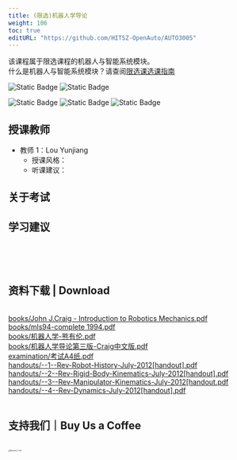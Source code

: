 ```yaml
---
title: (限选)机器人学导论
weight: 106
toc: true
editURL: "https://github.com/HITSZ-OpenAuto/AUTO3005"
---
```

该课程属于限选课程的机器人与智能系统模块。
<br>
什么是机器人与智能系统模块？请查阅[限选课选课指南](https://hoa.moe/blog/selecting-distributive-lessons/)


![Static Badge](https://img.shields.io/badge/%E8%80%83%E6%9F%A5%E8%AF%BE-green)
![Static Badge](https://img.shields.io/badge/%E5%AD%A6%E5%88%86-2-moccasin)

![Static Badge](https://img.shields.io/badge/%E6%88%90%E7%BB%A9%E6%9E%84%E6%88%90-gold)
![Static Badge](https://img.shields.io/badge/%E4%BD%9C%E4%B8%9A-40%25-wheat)
![Static Badge](https://img.shields.io/badge/%E6%9C%9F%E6%9C%AB%E8%80%83%E8%AF%95-60%25-wheat)


## 授课教师

- 教师 1：Lou Yunjiang
  - 授课风格：
  - 听课建议：

## 关于考试

## 学习建议
<br>
<br>
<br>
<h2>资料下载 | Download</h2>
<br>
<a href="https://cdn.jsdelivr.net/gh/HITSZ-OpenAuto/AUTO3005/books/John%20J.Craig%20-%20Introduction%20to%20Robotics%20Mechanics.pdf">books/John J.Craig - Introduction to Robotics Mechanics.pdf</a>
<br>
<a href="https://cdn.jsdelivr.net/gh/HITSZ-OpenAuto/AUTO3005/books/mls94-complete%201994.pdf">books/mls94-complete 1994.pdf</a>
<br>
<a href="https://cdn.jsdelivr.net/gh/HITSZ-OpenAuto/AUTO3005/books/%E6%9C%BA%E5%99%A8%E4%BA%BA%E5%AD%A6-%E7%86%8A%E6%9C%89%E4%BC%A6.pdf">books/机器人学-熊有伦.pdf</a>
<br>
<a href="https://cdn.jsdelivr.net/gh/HITSZ-OpenAuto/AUTO3005/books/%E6%9C%BA%E5%99%A8%E4%BA%BA%E5%AD%A6%E5%AF%BC%E8%AE%BA%E7%AC%AC%E4%B8%89%E7%89%88-Craig%E4%B8%AD%E6%96%87%E7%89%88.pdf">books/机器人学导论第三版-Craig中文版.pdf</a>
<br>
<a href="https://cdn.jsdelivr.net/gh/HITSZ-OpenAuto/AUTO3005/examination/%E8%80%83%E8%AF%95A4%E7%BA%B8.pdf">examination/考试A4纸.pdf</a>
<br>
<a href="https://cdn.jsdelivr.net/gh/HITSZ-OpenAuto/AUTO3005/handouts/--1--Rev-Robot-History-July-2012%5Bhandout%5D.pdf">handouts/--1--Rev-Robot-History-July-2012[handout].pdf</a>
<br>
<a href="https://cdn.jsdelivr.net/gh/HITSZ-OpenAuto/AUTO3005/handouts/--2--Rev-Rigid-Body-Kinematics-July-2012%5Bhandout%5D.pdf">handouts/--2--Rev-Rigid-Body-Kinematics-July-2012[handout].pdf</a>
<br>
<a href="https://cdn.jsdelivr.net/gh/HITSZ-OpenAuto/AUTO3005/handouts/--3--Rev-Manipulator-Kinematics-July-2012%5Bhandout.pdf">handouts/--3--Rev-Manipulator-Kinematics-July-2012[handout.pdf</a>
<br>
<a href="https://cdn.jsdelivr.net/gh/HITSZ-OpenAuto/AUTO3005/handouts/--4--Rev-Dynamics-July-2012%5Bhandout%5D.pdf">handouts/--4--Rev-Dynamics-July-2012[handout].pdf</a>
<br>
<br>
<h2>支持我们｜Buy Us a Coffee</h2>
<br>
<img src="https://mitcher-1316637614.cos.ap-nanjing.myqcloud.com/hoa/20231112170457.png?imageSlim" alt="Reward_Code" style="zoom:25%; display: block; margin: 0 auto;" />            